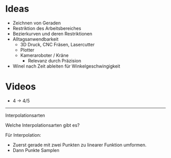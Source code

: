 # Ideas

- Zeichnen von Geraden
- Restriktion des Arbeitsbereiches
- Bezierkurven und deren Restriktionen
- Alltagsanwendbarkeit
  - 3D Druck, CNC Fräsen, Lasercutter
  - Plotter
  - Kameraroboter / Kräne
    - Relevanz durch Präzision
- Winel nach Zeit ableiten für Winkelgeschwingigkeit

# Videos

- 4 -> 4/5

---

Interpolationsarten

Welche Interpolationsarten gibt es?

Für Interpolation:

- Zuerst gerade mit zwei Punkten zu linearer Funktion umformen.
- Dann Punkte Samplen
